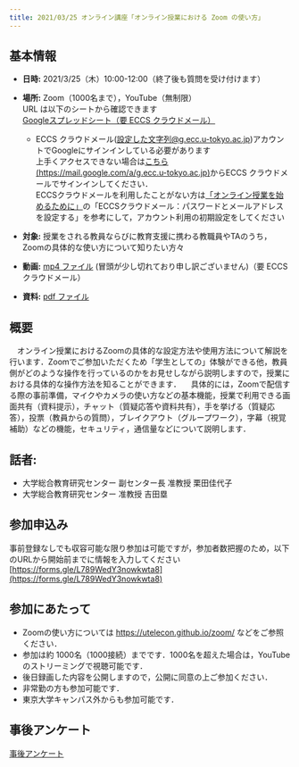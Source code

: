 ```yaml
---
title: 2021/03/25 オンライン講座「オンライン授業における Zoom の使い方」
---
```


## 基本情報

* **日時:** 2021/3/25（木）10:00-12:00（終了後も質問を受け付けます）

* **場所:** Zoom（1000名まで），YouTube（無制限）<br>
URL は以下のシートから確認できます<br>
[Googleスプレッドシート（要 ECCS クラウドメール）](https://tinyurl.com/yzd73oa9)
  * ECCS クラウドメール(設定した文字列@g.ecc.u-tokyo.ac.jp)アカウントでGoogleにサインインしている必要があります<br>
  上手くアクセスできない場合は[こちら(https://mail.google.com/a/g.ecc.u-tokyo.ac.jp)](https://mail.google.com/a/g.ecc.u-tokyo.ac.jp)からECCS クラウドメールでサインインしてください．<br>
  ECCSクラウドメールを利用したことがない方は<a href="https://utelecon.adm.u-tokyo.ac.jp/faculty_members/#%E6%83%85%E5%A0%B1%E3%82%B7%E3%82%B9%E3%83%86%E3%83%A0%E3%82%92%E4%BD%BF%E3%81%86%E3%81%9F%E3%82%81%E3%81%AB%E5%BF%85%E9%A0%88%E3%81%AE%E6%89%8B%E9%A0%86" target="_blank">「オンライン授業を始めるために」</a>の「ECCSクラウドメール：パスワードとメールアドレスを設定する」を参考にして，アカウント利用の初期設定をしてください

* **対象:** 授業をされる教員ならびに教育支援に携わる教職員やTAのうち，Zoomの具体的な使い方について知りたい方々

* **動画:** [mp4 ファイル](https://drive.google.com/file/d/1BH0fmkVdizJnilF3t-f7JlrLDpM0QWmE/view?usp=sharing) (冒頭が少し切れており申し訳ございません)（要 ECCS クラウドメール）

* **資料:** [pdf ファイル](slides.pdf)

## 概要
　オンライン授業におけるZoomの具体的な設定方法や使用方法について解説を行います．Zoomでご参加いただくため「学生としての」体験ができる他，教員側がどのような操作を行っているのかをお見せしながら説明しますので，授業における具体的な操作方法を知ることができます．
　具体的には，Zoomで配信する際の事前準備，マイクやカメラの使い方などの基本機能，授業で利用できる画面共有（資料提示），チャット（質疑応答や資料共有），手を挙げる（質疑応答），投票（教員からの質問），ブレイクアウト（グループワーク），字幕（視覚補助）などの機能，セキュリティ，通信量などについて説明します．

## 話者:
* 大学総合教育研究センター 副センター長 准教授 栗田佳代子
* 大学総合教育研究センター 准教授 吉田塁

## 参加申込み
事前登録なしでも収容可能な限り参加は可能ですが，参加者数把握のため，以下のURLから開始前までに情報を入力してください
[https://forms.gle/L789WedY3nowkwta8](https://forms.gle/L789WedY3nowkwta8)

## 参加にあたって
* Zoomの使い方については https://utelecon.github.io/zoom/ などをご参照ください．
* 参加は約 1000名（1000接続）までです．1000名を超えた場合は，YouTube のストリーミングで視聴可能です．
* 後日録画した内容を公開しますので，公開に同意の上ご参加ください．
* 非常勤の方も参加可能です．
* 東京大学キャンパス外からも参加可能です．

## 事後アンケート

[事後アンケート](https://forms.gle/vdH8WHedzPEEME1w5)

